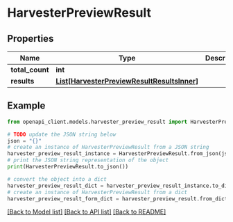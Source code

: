 # HarvesterPreviewResult


## Properties

Name | Type | Description | Notes
------------ | ------------- | ------------- | -------------
**total_count** | **int** |  | 
**results** | [**List[HarvesterPreviewResultResultsInner]**](HarvesterPreviewResultResultsInner.md) |  | 

## Example

```python
from openapi_client.models.harvester_preview_result import HarvesterPreviewResult

# TODO update the JSON string below
json = "{}"
# create an instance of HarvesterPreviewResult from a JSON string
harvester_preview_result_instance = HarvesterPreviewResult.from_json(json)
# print the JSON string representation of the object
print(HarvesterPreviewResult.to_json())

# convert the object into a dict
harvester_preview_result_dict = harvester_preview_result_instance.to_dict()
# create an instance of HarvesterPreviewResult from a dict
harvester_preview_result_form_dict = harvester_preview_result.from_dict(harvester_preview_result_dict)
```
[[Back to Model list]](../README.md#documentation-for-models) [[Back to API list]](../README.md#documentation-for-api-endpoints) [[Back to README]](../README.md)


